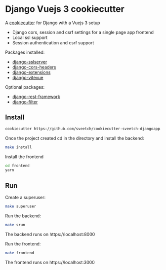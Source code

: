 # Django Vuejs 3 cookiecutter

A [cookiecutter](https://github.com/audreyr/cookiecutter) for Django with a Vuejs 3 setup

- Django cors, session and csrf settings for a single page app frontend
- Local ssl support
- Session authentication and csrf support

Packages installed:

- [django-sslserver](https://github.com/teddziuba/django-sslserver)
- [django-cors-headers](https://github.com/adamchainz/django-cors-headers)
- [django-extensions](https://github.com/django-extensions/django-extensions)
- [django-vitevue](https://github.com/synw/django-vitevue)

Optional packages:

- [django-rest-framework](https://www.django-rest-framework.org/)
- [django-filter](https://github.com/carltongibson/django-filter)

## Install

   ```bash
   cookiecutter https://github.com/sveetch/cookiecutter-sveetch-djangoapp.git
   ```

Once the project created cd in the directory and install the backend:

   ```bash
   make install
   ```

Install the frontend

   ```bash
   cd frontend
   yarn
   ```

## Run

Create a superuser:

   ```bash
   make superuser
   ```

Run the backend:

   ```bash
   make srun
   ```

The backend runs on https://localhost:8000

Run the frontend:

   ```bash
   make frontend
   ```

The frontend runs on https://localhost:3000
